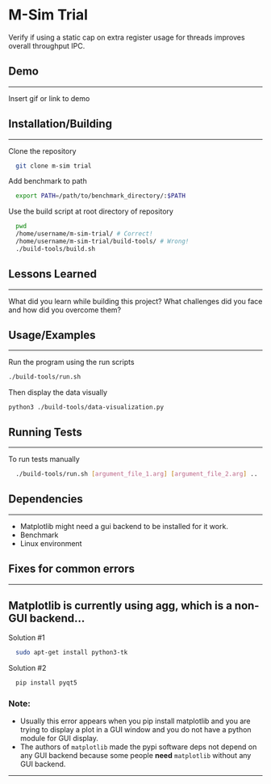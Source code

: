 
# M-Sim Trial

Verify if using a static cap on extra register usage for threads improves overall throughput IPC.




## Demo
---

Insert gif or link to demo


## Installation/Building
---

Clone the repository

```bash
  git clone m-sim trial
```

Add benchmark to path
```bash
  export PATH=/path/to/benchmark_directory/:$PATH
```

Use the build script at root directory of repository
```bash
  pwd
  /home/username/m-sim-trial/ # Correct!
  /home/username/m-sim-trial/build-tools/ # Wrong!
  ./build-tools/build.sh
```
    
## Lessons Learned
---

What did you learn while building this project? What challenges did you face and how did you overcome them?


## Usage/Examples
---
Run the program using the run scripts
```bash
./build-tools/run.sh
```

Then display the data visually
```python3
python3 ./build-tools/data-visualization.py
```


## Running Tests
---

To run tests manually

```bash
  ./build-tools/run.sh [argument_file_1.arg] [argument_file_2.arg] ..
```

## Dependencies
---

* Matplotlib might need a gui backend to be installed for it work.
* Benchmark
* Linux environment

## Fixes for common errors
---

**Matplotlib is currently using agg, which is a non-GUI backend...**
---
Solution #1
```bash
  sudo apt-get install python3-tk
```
Solution #2
```bash
  pip install pyqt5
```
### Note:
* Usually this error appears when you pip install matplotlib and you are trying to display a plot in a GUI window and you do not have a python module for GUI display.
* The authors of ```matplotlib``` made the pypi software deps not depend on any GUI backend because some people **need** ```matplotlib``` without any GUI backend.
---